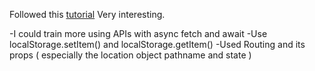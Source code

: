 Followed this [tutorial](https://www.youtube.com/watch?v=tvfeBLMA_Q4&t=712s)
Very interesting.

-I could train more using APIs with async fetch and await
-Use localStorage.setItem() and localStorage.getItem()
-Used Routing and its props ( especially the location object pathname and state )
